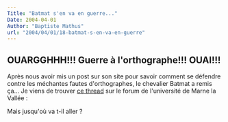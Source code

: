 ```yaml
---
Title: "Batmat s'en va en guerre..."
Date: 2004-04-01
Author: "Baptiste Mathus"
url: "2004/04/01/18-batmat-s-en-va-en-guerre"
---
```


OUARGGHHH!!! Guerre à l'orthographe!!! OUAI!!!
----------------

Après nous avoir mis un post sur son site pour savoir comment se
défendre contre les méchantes fautes d'orthographes, le chevalier Batmat
a remis ça... Je viens de trouver [ce
thread](http://ankh.univ-mlv.fr/~metaone/cplusplus/viewtopic.php?t=154)
sur le forum de l'université de Marne la Vallée :

Mais jusqu'où va t-il aller ?

